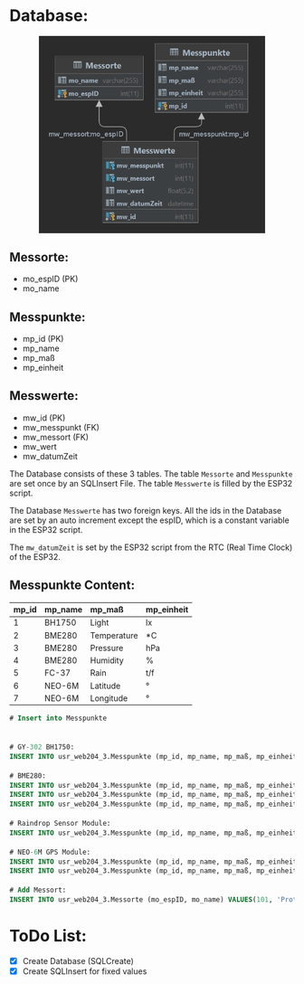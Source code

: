 # Database:

<p align="center">
    <img src="https://github.com/lstranskyTGM/uWeather/blob/main/Database/img/database.png?raw=true" alt="database" width="400" align="center">
</p>

## Messorte:

- mo_espID (PK)
- mo_name

## Messpunkte:

- mp_id (PK)
- mp_name
- mp_maß
- mp_einheit

## Messwerte:

- mw_id (PK)
- mw_messpunkt (FK)
- mw_messort (FK)
- mw_wert
- mw_datumZeit

The Database consists of these 3 tables. The table `Messorte` and `Messpunkte` are set once by an SQLInsert File. The table `Messwerte` is filled by the ESP32 script.

The Database `Messwerte` has two foreign keys. All the ids in the Database are set by an auto increment except the espID, which is a constant variable in the ESP32 script.

The `mw_datumZeit` is set by the ESP32 script from the RTC (Real Time Clock) of the ESP32.

## Messpunkte Content:

|mp_id| mp_name| mp_maß| mp_einheit|
|:----|:----|:----|:----|
|1|BH1750|Light|lx|
|2|BME280|Temperature|*C|
|3|BME280|Pressure|hPa|
|4|BME280|Humidity|%|
|5|FC-37|Rain|t/f|
|6|NEO-6M|Latitude|°|
|7|NEO-6M|Longitude|°|

```sql
# Insert into Messpunkte


# GY-302 BH1750:
INSERT INTO usr_web204_3.Messpunkte (mp_id, mp_name, mp_maß, mp_einheit) VALUES(1, 'BH1750', 'Light', 'lx');

# BME280:
INSERT INTO usr_web204_3.Messpunkte (mp_id, mp_name, mp_maß, mp_einheit) VALUES(2, 'BME280', 'Temperature', '*C');
INSERT INTO usr_web204_3.Messpunkte (mp_id, mp_name, mp_maß, mp_einheit) VALUES(3, 'BME280', 'Pressure', 'hPa');
INSERT INTO usr_web204_3.Messpunkte (mp_id, mp_name, mp_maß, mp_einheit) VALUES(4, 'BME280', 'Humidity', '%');

# Raindrop Sensor Module:
INSERT INTO usr_web204_3.Messpunkte (mp_id, mp_name, mp_maß, mp_einheit) VALUES(5, 'FC-37', 'Rain', 't/f');

# NEO-6M GPS Module:
INSERT INTO usr_web204_3.Messpunkte (mp_id, mp_name, mp_maß, mp_einheit) VALUES(6, 'NEO-6M', 'Latitude', '°');
INSERT INTO usr_web204_3.Messpunkte (mp_id, mp_name, mp_maß, mp_einheit) VALUES(7, 'NEO-6M', 'Longitude', '°');

# Add Messort:
INSERT INTO usr_web204_3.Messorte (mo_espID, mo_name) VALUES(101, 'Prototype');
```

# ToDo List:

- [x] Create Database (SQLCreate)
- [x] Create SQLInsert for fixed values